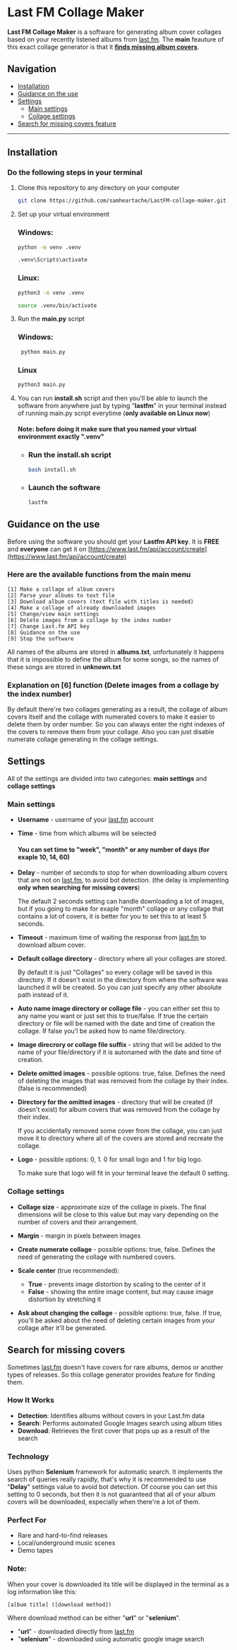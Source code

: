 # Last FM Collage Maker

**Last FM Collage Maker** is a software for generating album cover collages based on your recently listened albums from [last.fm](last.fm). The **main** feauture of this exact collage generator is that it [**finds missing album covers**](#search-for-missing-covers).

## Navigation

  - [Installation](#installation)
  - [Guidance on the use](#guidance-on-the-use)
  - [Settings](#settings)
    - [Main settings](#main-settings)
    - [Collage settings](#collage-settings)
  - [Search for missing covers feature](#search-for-missing-covers)

  
---

## Installation

### Do the following steps in your terminal

1. Clone this repository to any directory on your computer

    ```bash
    git clone https://github.com/samheartache/LastFM-collage-maker.git
    ```
2. Set up your virtual environment

    ### Windows:

    ```bash
    python -m venv .venv
    ```

    ```bash
    .venv\Scripts\activate
    ```

    ### Linux:

    ```bash
    python3 -m venv .venv
    ```

    ```bash
    source .venv/bin/activate
    ```
3. Run the **main.py** script

    ### Windows:

   ```bash
    python main.py
    ```

    ### Linux

    ```bash
    python3 main.py
    ```

4. You can run **install.sh** script and then you'll be able to launch the software from anywhere just by typing "**lastfm**" in your terminal instead of running main.py script everytime (**only available on Linux now**)
    #### Note: before doing it make sure that you named your virtual environment exactly "**.venv**"

    - ### Run the install.sh script

        ```bash
        bash install.sh
        ```
    - ### Launch the software

        ```bash
        lastfm
        ```    

## Guidance on the use

Before using the software you should get your **Lastfm API key**. It is **FREE** and **everyone** can get it on [https://www.last.fm/api/account/create](https://www.last.fm/api/account/create)

### Here are the available functions from the main menu

```
[1] Make a collage of album covers
[2] Parse your albums to text file
[3] Download album covers (text file with titles is needed)
[4] Make a collage of already downloaded images
[5] Change/view main settings
[6] Delete images from a collage by the index number
[7] Change Last.fm API key
[8] Guidance on the use
[9] Stop the software
```

 All names of the albums are stored in **albums.txt**, unfortunately it happens that it is impossible to define the album for some songs, so the names of these songs are stored in **unknown.txt**

### Explanation on [6] function (Delete images from a collage by the index number)

By default there're two collages generating as a result, the collage of album covers itself and the collage with numerated covers to make it easier to delete them by order number. So you can always enter the right indexes of the covers to remove them from your collage. Also you can just disable numerate collage generating in the collage settings.

## Settings

All of the settings are divided into two categories: **main settings** and **collage settings**

### Main settings

- **Username** - username of your [last.fm](last.fm) account
- **Time** - time from which albums will be selected
    #### You can set time to "week", "month" or any number of days (for exaple 10, 14, 60)


- **Delay** - number of seconds to stop for when downloading album covers that are not on [last.fm](last.fm), to avoid bot detection. (the delay is implementing **only when searching for missing covers**)
  
  The default 2 seconds setting can handle downloading a lot of images, but if you going to make for exaple "month" collage or any collage that contains a lot of covers, it is better for you to set this to at least 5 seconds.
- **Timeout** - maximum time of waiting the response from [last.fm](last.fm) to download album cover. 
- **Default collage directory** - directory where all your collages are stored.

  By default it is just "Collages" so every collage will be saved in this directory. If it doesn't exist in the directory from where the software was launched it will be created. So you can just specify any other absolute path instead of it.
- **Auto name image directory or collage file** - you can either set this to any name you want or just set this to true/false. If true the certain directory or file will be named with the date and time of creation the collage. If false you'l be asked how to name file/directory.
- **Image direcrory or collage file suffix** - string that will be added to the name of your file/directory if it is autonamed with the date and time of creation.
- **Delete omitted images** - possible options: true, false. Defines the need of deleting the images that was removed from the collage by their index. (false is recommended)
- **Directory for the omitted images** - directory that will be created (if doesn't exist) for album covers that was removed from the collage by their index.
  
    If you accidentally removed some cover from the collage, you can just move it to directory where all of the covers are stored and recreate the collage.
- **Logo** - possible options: 0, 1. 0 for small logo and 1 for big logo.
  
    To make sure that logo will fit in your terminal leave the default 0 setting.


### Collage settings
- **Collage size** - approximate size of the collage in pixels.
The final dimensions will be close to this value but may vary depending on the number of covers and their arrangement.
- **Margin** - margin in pixels between images
- **Create numerate collage** - possible options: true, false. Defines the need of generating the collage with numbered covers.
- **Scale center** (true recommended):
   - **True**  - prevents image distortion by scaling to the center of it
   - **False** - showing the entire image content, but may cause image distortion by stretching it

- **Ask about changing the collage** - possible options: true, false. If true, you'll be asked about the need of deleting certain images from your collage after it'll be generated.

## Search for missing covers

Sometimes [last.fm](last.fm) doesn't have covers for rare albums, demos or another types of releases. So this collage generator provides feature for finding them.

### How It Works
- **Detection**: Identifies albums without covers in your Last.fm data
- **Search**: Performs automated Google Images search using album titles
- **Download**: Retrieves the first cover that pops up as a result of the search

### Technology
  Uses python **Selenium** framework for automatic search. It implements the search of queries really rapidly, that's why it is recommended to use "**Delay**" settings value to avoid bot detection. Of course you can set this setting to 0 seconds, but then it is not guaranteed that all of your album covers will be downloaded, especially when there're a lot of them.

### Perfect For
- Rare and hard-to-find releases
- Local/underground music scenes  
- Demo tapes
  
### Note: 
When your cover is downloaded its title will be displayed in the terminal as a log information like this:

    [album title] ([download method])

Where download method can be either "**url**" or "**selenium**".
  - "**url**" - downloaded directly from [last.fm](last.fm)
  - "**selenium**" - downloaded using automatic google image search